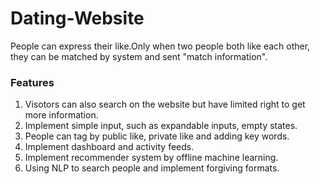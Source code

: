 # Dating-Website
People can express their like.Only when two people both like each other, they can be matched by system and sent "match information".
### Features
 1. Visotors can also search on the website but have limited right to get more information.
 2. Implement simple input, such as expandable inputs, empty states.
 3. People can tag by public like, private like and adding key words.
 4. Implement dashboard and activity feeds.
 5. Implement recommender system by offline machine learning.
 6. Using NLP to search people and implement forgiving formats.
